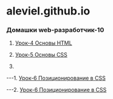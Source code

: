 # aleviel.github.io

### Домашки web-разработчик-10

1. [Урок-4 Основы HTML](aleviel.github.io/module_2-lesson_4 "Верстаем мини-книгу")

2. [Урок-5 Основы CSS](aleviel.github.io/module_2-lesson_5/ "Оформляем мини-книгу")

3. 

---1. [Урок-6 Позиционирование в CSS](aleviel.github.io/module_2-lesson_6/index.html "Шапка с навигацией")

---2. [Урок-6 Позиционирование в CSS](aleviel.github.io/module_2-lesson_6/index2.html "Позиционирование блока")
